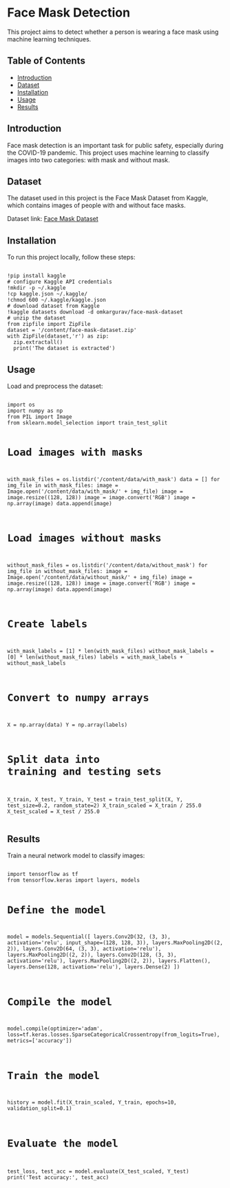 <!DOCTYPE html>
<html lang="en">
<head>
    <meta charset="UTF-8">
 
</head>
<body>

<h1>Face Mask Detection</h1>
<p>This project aims to detect whether a person is wearing a face mask using machine learning techniques.</p>

<h2>Table of Contents</h2>
<ul>
    <li><a href="#introduction">Introduction</a></li>
    <li><a href="#dataset">Dataset</a></li>
    <li><a href="#installation">Installation</a></li>
    <li><a href="#usage">Usage</a></li>
    <li><a href="#results">Results</a></li>
</ul>

<h2 id="introduction">Introduction</h2>
<p>Face mask detection is an important task for public safety, especially during the COVID-19 pandemic. This project uses machine learning to classify images into two categories: with mask and without mask.</p>

<h2 id="dataset">Dataset</h2>
<p>The dataset used in this project is the Face Mask Dataset from Kaggle, which contains images of people with and without face masks.</p>
<p>Dataset link: <a href="https://www.kaggle.com/datasets/omkargurav/face-mask-dataset" download>Face Mask Dataset</a></p>

<h2 id="installation">Installation</h2>
<p>To run this project locally, follow these steps:</p>
<pre><code>
!pip install kaggle
# configure Kaggle API credentials
!mkdir -p ~/.kaggle
!cp kaggle.json ~/.kaggle/
!chmod 600 ~/.kaggle/kaggle.json
# download dataset from Kaggle
!kaggle datasets download -d omkargurav/face-mask-dataset
# unzip the dataset
from zipfile import ZipFile
dataset = '/content/face-mask-dataset.zip'
with ZipFile(dataset,'r') as zip:
  zip.extractall()
  print('The dataset is extracted')
</code></pre>

<h2 id="usage">Usage</h2>
<p>Load and preprocess the dataset:</p>
<pre><code>
import os
import numpy as np
from PIL import Image
from sklearn.model_selection import train_test_split

# Load images with masks
with_mask_files = os.listdir('/content/data/with_mask')
data = []
for img_file in with_mask_files:
    image = Image.open('/content/data/with_mask/' + img_file)
    image = image.resize((128, 128))
    image = image.convert('RGB')
    image = np.array(image)
    data.append(image)

# Load images without masks
without_mask_files = os.listdir('/content/data/without_mask')
for img_file in without_mask_files:
    image = Image.open('/content/data/without_mask/' + img_file)
    image = image.resize((128, 128))
    image = image.convert('RGB')
    image = np.array(image)
    data.append(image)

# Create labels
with_mask_labels = [1] * len(with_mask_files)
without_mask_labels = [0] * len(without_mask_files)
labels = with_mask_labels + without_mask_labels

# Convert to numpy arrays
X = np.array(data)
Y = np.array(labels)

# Split data into training and testing sets
X_train, X_test, Y_train, Y_test = train_test_split(X, Y, test_size=0.2, random_state=2)
X_train_scaled = X_train / 255.0
X_test_scaled = X_test / 255.0
</code></pre>

<h2 id="results">Results</h2>
<p>Train a neural network model to classify images:</p>
<pre><code>
import tensorflow as tf
from tensorflow.keras import layers, models

# Define the model
model = models.Sequential([
    layers.Conv2D(32, (3, 3), activation='relu', input_shape=(128, 128, 3)),
    layers.MaxPooling2D((2, 2)),
    layers.Conv2D(64, (3, 3), activation='relu'),
    layers.MaxPooling2D((2, 2)),
    layers.Conv2D(128, (3, 3), activation='relu'),
    layers.MaxPooling2D((2, 2)),
    layers.Flatten(),
    layers.Dense(128, activation='relu'),
    layers.Dense(2)
])

# Compile the model
model.compile(optimizer='adam',
              loss=tf.keras.losses.SparseCategoricalCrossentropy(from_logits=True),
              metrics=['accuracy'])

# Train the model
history = model.fit(X_train_scaled, Y_train, epochs=10, validation_split=0.1)

# Evaluate the model
test_loss, test_acc = model.evaluate(X_test_scaled, Y_test)
print('Test accuracy:', test_acc)
</code></pre>

</body>
</html>
